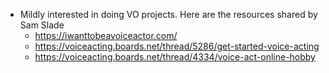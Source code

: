 
- Mildly interested in doing VO projects. Here are the resources shared by Sam Slade
	- https://iwanttobeavoiceactor.com/
	- https://voiceacting.boards.net/thread/5286/get-started-voice-acting
	- https://voiceacting.boards.net/thread/4334/voice-act-online-hobby

